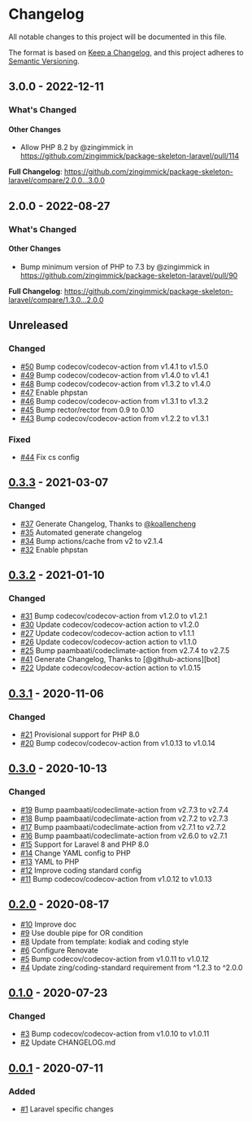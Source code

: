 # Changelog

All notable changes to this project will be documented in this file.

The format is based on [Keep a Changelog](https://keepachangelog.com/en/1.0.0/),
and this project adheres to [Semantic Versioning](https://semver.org/spec/v2.0.0.html).

<!-- changelog-linker -->
## 3.0.0 - 2022-12-11

<!-- Release notes generated using configuration in .github/release.yml at 3.x -->
### What's Changed

#### Other Changes

- Allow PHP 8.2 by @zingimmick in https://github.com/zingimmick/package-skeleton-laravel/pull/114

**Full Changelog**: https://github.com/zingimmick/package-skeleton-laravel/compare/2.0.0...3.0.0

## 2.0.0 - 2022-08-27

<!-- Release notes generated using configuration in .github/release.yml at 2.x -->
### What's Changed

#### Other Changes

- Bump minimum version of PHP to 7.3 by @zingimmick in https://github.com/zingimmick/package-skeleton-laravel/pull/90

**Full Changelog**: https://github.com/zingimmick/package-skeleton-laravel/compare/1.3.0...2.0.0

## Unreleased

### Changed

- [#50](https://github.com/zingimmick/package-skeleton-laravel/pull/50) Bump codecov/codecov-action from v1.4.1 to v1.5.0
- [#49](https://github.com/zingimmick/package-skeleton-laravel/pull/49) Bump codecov/codecov-action from v1.4.0 to v1.4.1
- [#48](https://github.com/zingimmick/package-skeleton-laravel/pull/48) Bump codecov/codecov-action from v1.3.2 to v1.4.0
- [#47](https://github.com/zingimmick/package-skeleton-laravel/pull/47) Enable phpstan
- [#46](https://github.com/zingimmick/package-skeleton-laravel/pull/46) Bump codecov/codecov-action from v1.3.1 to v1.3.2
- [#45](https://github.com/zingimmick/package-skeleton-laravel/pull/45) Bump rector/rector from 0.9 to 0.10
- [#43](https://github.com/zingimmick/package-skeleton-laravel/pull/43) Bump codecov/codecov-action from v1.2.2 to v1.3.1

### Fixed

- [#44](https://github.com/zingimmick/package-skeleton-laravel/pull/44) Fix cs config

## [0.3.3](https://github.com/zingimmick/package-skeleton-laravel/compare/0.3.2...0.3.3) - 2021-03-07

### Changed

- [#37](https://github.com/zingimmick/package-skeleton-laravel/pull/37) Generate Changelog, Thanks to [@koallencheng](https://github.com/koallencheng)
- [#35](https://github.com/zingimmick/package-skeleton-laravel/pull/35) Automated generate changelog
- [#34](https://github.com/zingimmick/package-skeleton-laravel/pull/34) Bump actions/cache from v2 to v2.1.4
- [#32](https://github.com/zingimmick/package-skeleton-laravel/pull/32) Enable phpstan

## [0.3.2](https://github.com/zingimmick/package-skeleton-laravel/compare/0.3.1...0.3.2) - 2021-01-10

### Changed

- [#31](https://github.com/zingimmick/package-skeleton-laravel/pull/31) Bump codecov/codecov-action from v1.2.0 to v1.2.1
- [#30](https://github.com/zingimmick/package-skeleton-laravel/pull/30) Update codecov/codecov-action action to v1.2.0
- [#27](https://github.com/zingimmick/package-skeleton-laravel/pull/27) Update codecov/codecov-action action to v1.1.1
- [#26](https://github.com/zingimmick/package-skeleton-laravel/pull/26) Update codecov/codecov-action action to v1.1.0
- [#25](https://github.com/zingimmick/package-skeleton-laravel/pull/25) Bump paambaati/codeclimate-action from v2.7.4 to v2.7.5
- [#41](https://github.com/zingimmick/package-skeleton-laravel/pull/41) Generate Changelog, Thanks to [@github-actions][bot]
- [#22](https://github.com/zingimmick/package-skeleton-laravel/pull/22) Update codecov/codecov-action action to v1.0.15

## [0.3.1](https://github.com/zingimmick/package-skeleton-laravel/compare/0.3.0...0.3.1) - 2020-11-06

### Changed

- [#21](https://github.com/zingimmick/package-skeleton-laravel/pull/21) Provisional support for PHP 8.0
- [#20](https://github.com/zingimmick/package-skeleton-laravel/pull/20) Bump codecov/codecov-action from v1.0.13 to v1.0.14

## [0.3.0](https://github.com/zingimmick/package-skeleton-laravel/compare/0.2.0...0.3.0) - 2020-10-13

### Changed

- [#19](https://github.com/zingimmick/package-skeleton-laravel/pull/19) Bump paambaati/codeclimate-action from v2.7.3 to v2.7.4
- [#18](https://github.com/zingimmick/package-skeleton-laravel/pull/18) Bump paambaati/codeclimate-action from v2.7.2 to v2.7.3
- [#17](https://github.com/zingimmick/package-skeleton-laravel/pull/17) Bump paambaati/codeclimate-action from v2.7.1 to v2.7.2
- [#16](https://github.com/zingimmick/package-skeleton-laravel/pull/16) Bump paambaati/codeclimate-action from v2.6.0 to v2.7.1
- [#15](https://github.com/zingimmick/package-skeleton-laravel/pull/15) Support for Laravel 8 and PHP 8.0
- [#14](https://github.com/zingimmick/package-skeleton-laravel/pull/14) Change YAML config to PHP
- [#13](https://github.com/zingimmick/package-skeleton-laravel/pull/13) YAML to PHP
- [#12](https://github.com/zingimmick/package-skeleton-laravel/pull/12) Improve coding standard config
- [#11](https://github.com/zingimmick/package-skeleton-laravel/pull/11) Bump codecov/codecov-action from v1.0.12 to v1.0.13

## [0.2.0](https://github.com/zingimmick/package-skeleton-laravel/compare/0.1.0...0.2.0) - 2020-08-17

- [#10](https://github.com/zingimmick/package-skeleton-laravel/pull/10) Improve doc
- [#9](https://github.com/zingimmick/package-skeleton-laravel/pull/9) Use double pipe for OR condition
- [#8](https://github.com/zingimmick/package-skeleton-laravel/pull/8) Update from template: kodiak and coding style
- [#6](https://github.com/zingimmick/package-skeleton-laravel/pull/6) Configure Renovate
- [#5](https://github.com/zingimmick/package-skeleton-laravel/pull/5) Bump codecov/codecov-action from v1.0.11 to v1.0.12
- [#4](https://github.com/zingimmick/package-skeleton-laravel/pull/4) Update zing/coding-standard requirement from ^1.2.3 to ^2.0.0

## [0.1.0](https://github.com/zingimmick/package-skeleton-laravel/compare/0.0.1...0.1.0) - 2020-07-23

### Changed

- [#3](https://github.com/zingimmick/package-skeleton-laravel/pull/3) Bump codecov/codecov-action from v1.0.10 to v1.0.11
- [#2](https://github.com/zingimmick/package-skeleton-laravel/pull/2) Update CHANGELOG.md

## [0.0.1](https://github.com/zingimmick/package-skeleton-laravel/releases/tag/0.0.1) - 2020-07-11

### Added

- [#1](https://github.com/zingimmick/package-skeleton-laravel/pull/1) Laravel specific changes
